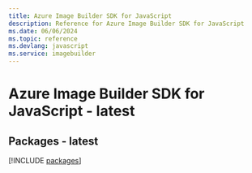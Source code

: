 ```yaml
---
title: Azure Image Builder SDK for JavaScript
description: Reference for Azure Image Builder SDK for JavaScript
ms.date: 06/06/2024
ms.topic: reference
ms.devlang: javascript
ms.service: imagebuilder
---
```

# Azure Image Builder SDK for JavaScript - latest
## Packages - latest
[!INCLUDE [packages](image-builder-index.md)]